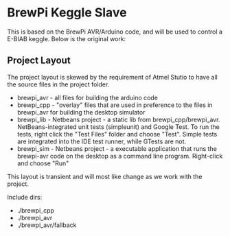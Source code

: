 BrewPi Keggle Slave
==========

This is based on the BrewPi AVR/Arduino code, and will be used to control a E-BIAB keggle.
Below is the original work:

Project Layout
--------------
The project layout is skewed by the requirement of Atmel Stutio to have all the source files in the project folder.

 - brewpi_avr - all files for building the arduino code
 - brewpi_cpp - "overlay" files that are used in preference to the files in brewpi_avr for building the desktop simulator
 - brewpi_lib - Netbeans project - a static lib from brewpi_cpp/brewpi_avr. NetBeans-integrated unit tests (simpleunit) and Google Test. 
     To run the tests, right click the "Test Files" folder and choose "Test". Simple tests are integrated into the IDE test runner, while GTests are not.
 - brewpi_sim - Netbeans project - a executable application that runs the brewpi-avr code on the desktop as a command line program. Right-click and choose "Run"

This layout is transient and will most like change as we work with the project. 

Include dirs:

 - ./brewpi_cpp
 - ./brewpi_avr
 - ./brewpi_avr/fallback



